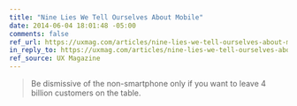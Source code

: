 ```yaml
---
title: "Nine Lies We Tell Ourselves About Mobile"
date: 2014-06-04 18:01:48 -05:00
comments: false
ref_url: https://uxmag.com/articles/nine-lies-we-tell-ourselves-about-mobile
in_reply_to: https://uxmag.com/articles/nine-lies-we-tell-ourselves-about-mobile
ref_source: UX Magazine
---
```


> Be dismissive of the non-smartphone only if you want to leave 4 billion customers on the table.